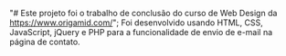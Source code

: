 "# Este projeto foi o trabalho de conclusão do curso de Web Design da https://www.origamid.com/"; 
Foi desenvolvido usando HTML, CSS, JavaScript, jQuery e PHP para a funcionalidade de envio de e-mail na página de contato.
